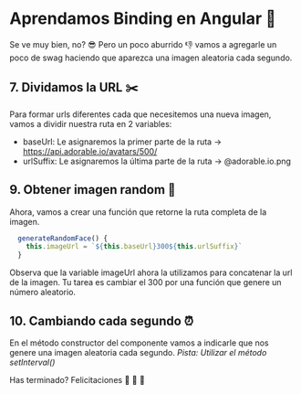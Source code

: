 # Aprendamos Binding en Angular :hatching_chick:

Se ve muy bien, no? :sunglasses: Pero un poco aburrido :thumbsdown: vamos a agregarle un poco de swag haciendo que aparezca una imagen aleatoria cada segundo.

## 7. Dividamos la URL :scissors:
Para formar urls diferentes cada que necesitemos una nueva imagen, vamos a dividir nuestra ruta en 2 variables:
- baseUrl: Le asignaremos la primer parte de la ruta -> https://api.adorable.io/avatars/500/
- urlSuffix: Le asignaremos la última parte de la ruta -> @adorable.io.png

## 9. Obtener imagen random :rice_scene:
Ahora, vamos a crear una función que retorne la ruta completa de la imagen.
```ts
  generateRandomFace() {
    this.imageUrl = `${this.baseUrl}300${this.urlSuffix}`
  }
```

Observa que la variable imageUrl ahora la utilizamos para concatenar la url de la imagen. Tu tarea es cambiar el 300 por una función que genere un número aleatorio.

## 10. Cambiando cada segundo :alarm_clock:
En el método constructor del componente vamos a indicarle que nos genere una imagen aleatoria cada segundo. 
*Pista: Utilizar el método setInterval()*

Has terminado? Felicitaciones :clap: :clap: :clap:



